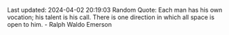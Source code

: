 Last updated: 2024-04-02 20:19:03
Random Quote: Each man has his own vocation; his talent is his call. There is one direction in which all space is open to him. - Ralph Waldo Emerson